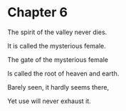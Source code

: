 # Chapter 6

The spirit of the valley never dies.

It is called the mysterious female.

The gate of the mysterious female

Is called the root of heaven and earth.

Barely seen, it hardly seems there,

Yet use will never exhaust it.
